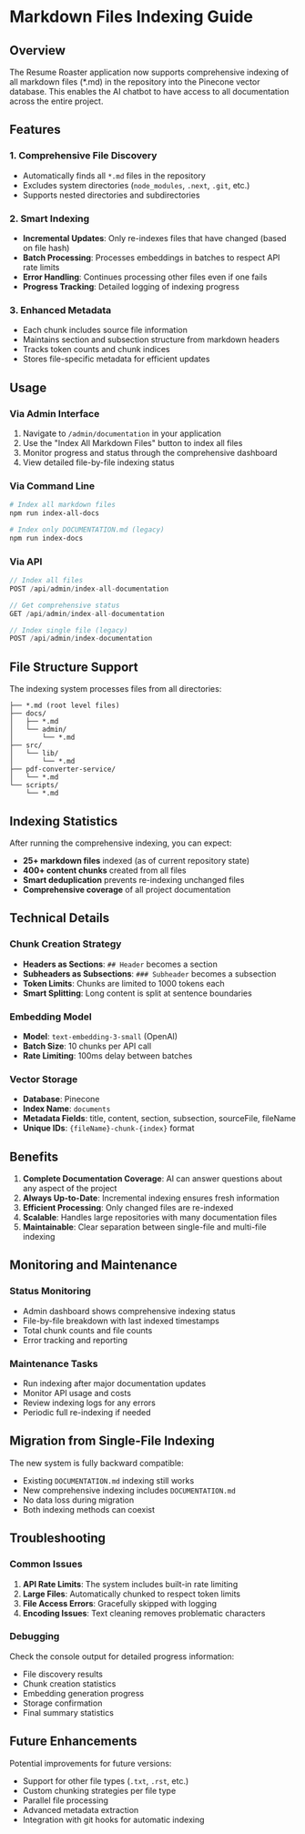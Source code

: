 # Markdown Files Indexing Guide

## Overview

The Resume Roaster application now supports comprehensive indexing of all markdown files (*.md) in the repository into the Pinecone vector database. This enables the AI chatbot to have access to all documentation across the entire project.

## Features

### 1. Comprehensive File Discovery
- Automatically finds all `*.md` files in the repository
- Excludes system directories (`node_modules`, `.next`, `.git`, etc.)
- Supports nested directories and subdirectories

### 2. Smart Indexing
- **Incremental Updates**: Only re-indexes files that have changed (based on file hash)
- **Batch Processing**: Processes embeddings in batches to respect API rate limits
- **Error Handling**: Continues processing other files even if one fails
- **Progress Tracking**: Detailed logging of indexing progress

### 3. Enhanced Metadata
- Each chunk includes source file information
- Maintains section and subsection structure from markdown headers
- Tracks token counts and chunk indices
- Stores file-specific metadata for efficient updates

## Usage

### Via Admin Interface

1. Navigate to `/admin/documentation` in your application
2. Use the "Index All Markdown Files" button to index all files
3. Monitor progress and status through the comprehensive dashboard
4. View detailed file-by-file indexing status

### Via Command Line

```bash
# Index all markdown files
npm run index-all-docs

# Index only DOCUMENTATION.md (legacy)
npm run index-docs
```

### Via API

```javascript
// Index all files
POST /api/admin/index-all-documentation

// Get comprehensive status
GET /api/admin/index-all-documentation

// Index single file (legacy)
POST /api/admin/index-documentation
```

## File Structure Support

The indexing system processes files from all directories:

```
├── *.md (root level files)
├── docs/
│   ├── *.md
│   └── admin/
│       └── *.md
├── src/
│   └── lib/
│       └── *.md
├── pdf-converter-service/
│   └── *.md
└── scripts/
    └── *.md
```

## Indexing Statistics

After running the comprehensive indexing, you can expect:

- **25+ markdown files** indexed (as of current repository state)
- **400+ content chunks** created from all files
- **Smart deduplication** prevents re-indexing unchanged files
- **Comprehensive coverage** of all project documentation

## Technical Details

### Chunk Creation Strategy
- **Headers as Sections**: `## Header` becomes a section
- **Subheaders as Subsections**: `### Subheader` becomes a subsection
- **Token Limits**: Chunks are limited to 1000 tokens each
- **Smart Splitting**: Long content is split at sentence boundaries

### Embedding Model
- **Model**: `text-embedding-3-small` (OpenAI)
- **Batch Size**: 10 chunks per API call
- **Rate Limiting**: 100ms delay between batches

### Vector Storage
- **Database**: Pinecone
- **Index Name**: `documents`
- **Metadata Fields**: title, content, section, subsection, sourceFile, fileName
- **Unique IDs**: `{fileName}-chunk-{index}` format

## Benefits

1. **Complete Documentation Coverage**: AI can answer questions about any aspect of the project
2. **Always Up-to-Date**: Incremental indexing ensures fresh information
3. **Efficient Processing**: Only changed files are re-indexed
4. **Scalable**: Handles large repositories with many documentation files
5. **Maintainable**: Clear separation between single-file and multi-file indexing

## Monitoring and Maintenance

### Status Monitoring
- Admin dashboard shows comprehensive indexing status
- File-by-file breakdown with last indexed timestamps
- Total chunk counts and file counts
- Error tracking and reporting

### Maintenance Tasks
- Run indexing after major documentation updates
- Monitor API usage and costs
- Review indexing logs for any errors
- Periodic full re-indexing if needed

## Migration from Single-File Indexing

The new system is fully backward compatible:
- Existing `DOCUMENTATION.md` indexing still works
- New comprehensive indexing includes `DOCUMENTATION.md`
- No data loss during migration
- Both indexing methods can coexist

## Troubleshooting

### Common Issues

1. **API Rate Limits**: The system includes built-in rate limiting
2. **Large Files**: Automatically chunked to respect token limits
3. **File Access Errors**: Gracefully skipped with logging
4. **Encoding Issues**: Text cleaning removes problematic characters

### Debugging

Check the console output for detailed progress information:
- File discovery results
- Chunk creation statistics
- Embedding generation progress
- Storage confirmation
- Final summary statistics

## Future Enhancements

Potential improvements for future versions:
- Support for other file types (`.txt`, `.rst`, etc.)
- Custom chunking strategies per file type
- Parallel file processing
- Advanced metadata extraction
- Integration with git hooks for automatic indexing 